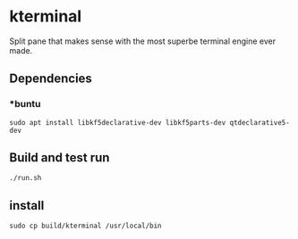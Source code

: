 # kterminal
Split pane that makes sense with the most superbe terminal engine ever made.

## Dependencies
### *buntu
  `sudo apt install libkf5declarative-dev libkf5parts-dev qtdeclarative5-dev`

## Build and test run
  `./run.sh`

## install
  `sudo cp build/kterminal /usr/local/bin`


